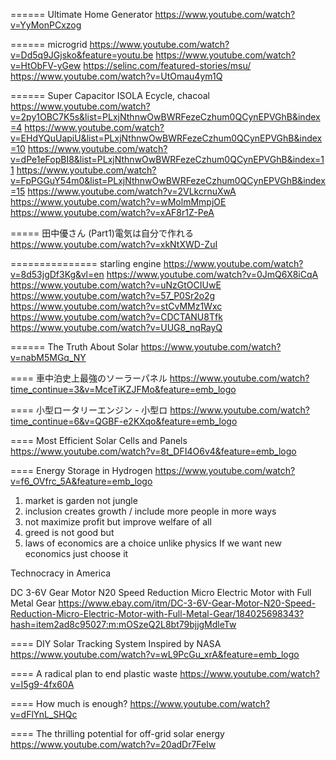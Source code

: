 ====== Ultimate Home Generator
https://www.youtube.com/watch?v=YyMonPCxzog

====== microgrid
https://www.youtube.com/watch?v=Dd5q9JGjsko&feature=youtu.be
https://www.youtube.com/watch?v=HtObFV-yGew
https://selinc.com/featured-stories/msu/
https://www.youtube.com/watch?v=UtOmau4ym1Q

====== Super Capacitor ISOLA Ecycle, chacoal
https://www.youtube.com/watch?v=2py1OBC7K5s&list=PLxjNthnwOwBWRFezeCzhum0QCynEPVGhB&index=4
https://www.youtube.com/watch?v=EHdYQuUapiU&list=PLxjNthnwOwBWRFezeCzhum0QCynEPVGhB&index=10
https://www.youtube.com/watch?v=dPe1eFopBI8&list=PLxjNthnwOwBWRFezeCzhum0QCynEPVGhB&index=11
https://www.youtube.com/watch?v=FpPGGuY54m0&list=PLxjNthnwOwBWRFezeCzhum0QCynEPVGhB&index=15
https://www.youtube.com/watch?v=2VLkcrnuXwA
https://www.youtube.com/watch?v=wMolmMmpjOE
https://www.youtube.com/watch?v=xAF8r1Z-PeA

===== 田中優さん (Part1)電気は自分で作れる
https://www.youtube.com/watch?v=xkNtXWD-ZuI

=============== starling engine
https://www.youtube.com/watch?v=8d53jgDf3Kg&vl=en
https://www.youtube.com/watch?v=0JmQ6X8iCqA
https://www.youtube.com/watch?v=uNzGtOCIUwE
https://www.youtube.com/watch?v=57_P0Sr2o2g
https://www.youtube.com/watch?v=stCvMMz1Wxc
https://www.youtube.com/watch?v=CDCTANU8Tfk
https://www.youtube.com/watch?v=UUG8_nqRayQ

====== The Truth About Solar
https://www.youtube.com/watch?v=nabM5MGq_NY

==== 車中泊史上最強のソーラーパネル
https://www.youtube.com/watch?time_continue=3&v=MceTiKZJFMo&feature=emb_logo

==== 小型ロータリーエンジン - 小型ロ
https://www.youtube.com/watch?time_continue=6&v=QGBF-e2KXqo&feature=emb_logo

==== Most Efficient Solar Cells and Panels
https://www.youtube.com/watch?v=8t_DFI4O6v4&feature=emb_logo

==== Energy Storage in Hydrogen
https://www.youtube.com/watch?v=f6_OVfrc_5A&feature=emb_logo

1. market is garden not jungle 
2. inclusion creates growth / include more people in more ways
3. not maximize profit but improve welfare of all
4. greed is not good but
5. laws of economics are a choice unlike physics 
If we want new economics just choose it

Technocracy in America

DC 3-6V Gear Motor N20 Speed Reduction Micro Electric Motor with Full Metal Gear
https://www.ebay.com/itm/DC-3-6V-Gear-Motor-N20-Speed-Reduction-Micro-Electric-Motor-with-Full-Metal-Gear/184025698343?hash=item2ad8c95027:m:mOSzeQ2L8bt79bjjgMdleTw

==== DIY Solar Tracking System Inspired by NASA
https://www.youtube.com/watch?v=wL9PcGu_xrA&feature=emb_logo

==== A radical plan to end plastic waste 
https://www.youtube.com/watch?v=I5g9-4fx60A

==== How much is enough?
https://www.youtube.com/watch?v=dFlYnL_SHQc

==== The thrilling potential for off-grid solar energy
https://www.youtube.com/watch?v=20adDr7Felw

